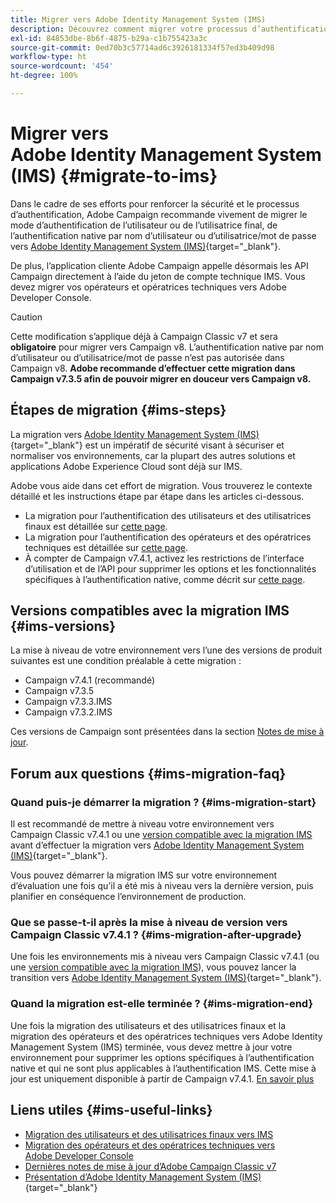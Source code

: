 ```yaml
---
title: Migrer vers Adobe Identity Management System (IMS)
description: Découvrez comment migrer votre processus d’authentification vers Adobe Identity Management System (IMS).
exl-id: 84853dbe-8b6f-4875-b29a-c1b755423a3c
source-git-commit: 0ed70b3c57714ad6c3926181334f57ed3b409d98
workflow-type: ht
source-wordcount: '454'
ht-degree: 100%

---
```


# Migrer vers Adobe Identity Management System (IMS) {#migrate-to-ims}

Dans le cadre de ses efforts pour renforcer la sécurité et le processus d’authentification, Adobe Campaign recommande vivement de migrer le mode d’authentification de l’utilisateur ou de l’utilisatrice final, de l’authentification native par nom d’utilisateur ou d’utilisatrice/mot de passe vers [Adobe Identity Management System (IMS)](https://helpx.adobe.com/fr/enterprise/using/identity.html){target="_blank"}.

De plus, l’application cliente Adobe Campaign appelle désormais les API Campaign directement à l’aide du jeton de compte technique IMS. Vous devez migrer vos opérateurs et opératrices techniques vers Adobe Developer Console.

>[!CAUTION]
>
>Cette modification s’applique déjà à Campaign Classic v7 et sera **obligatoire** pour migrer vers Campaign v8. L’authentification native par nom d’utilisateur ou d’utilisatrice/mot de passe n’est pas autorisée dans Campaign v8. **Adobe recommande d’effectuer cette migration dans Campaign v7.3.5 afin de pouvoir migrer en douceur vers Campaign v8.**
>

## Étapes de migration {#ims-steps}

La migration vers [Adobe Identity Management System (IMS)](https://helpx.adobe.com/fr/enterprise/using/identity.html){target="_blank"} est un impératif de sécurité visant à sécuriser et normaliser vos environnements, car la plupart des autres solutions et applications Adobe Experience Cloud sont déjà sur IMS.

Adobe vous aide dans cet effort de migration. Vous trouverez le contexte détaillé et les instructions étape par étape dans les articles ci-dessous.

* La migration pour l’authentification des utilisateurs et des utilisatrices finaux est détaillée sur [cette page](migrate-users-to-ims.md).
* La migration pour l’authentification des opérateurs et des opératrices techniques est détaillée sur [cette page](ims-migration.md).
* À compter de Campaign v7.4.1, activez les restrictions de l’interface d’utilisation et de l’API pour supprimer les options et les fonctionnalités spécifiques à l’authentification native, comme décrit sur [cette page](impact-ims-migration.md).


## Versions compatibles avec la migration IMS {#ims-versions}

La mise à niveau de votre environnement vers l’une des versions de produit suivantes est une condition préalable à cette migration :

* Campaign v7.4.1 (recommandé)
* Campaign v7.3.5
* Campaign v7.3.3.IMS
* Campaign v7.3.2.IMS

Ces versions de Campaign sont présentées dans la section [Notes de mise à jour](../../rn/using/latest-release.md).

## Forum aux questions {#ims-migration-faq}

### Quand puis-je démarrer la migration ? {#ims-migration-start}

Il est recommandé de mettre à niveau votre environnement vers Campaign Classic v7.4.1 ou une [version compatible avec la migration IMS](#ims-versions) avant d’effectuer la migration vers [Adobe Identity Management System (IMS)](https://helpx.adobe.com/fr/enterprise/using/identity.html){target="_blank"}.

Vous pouvez démarrer la migration IMS sur votre environnement d’évaluation une fois qu’il a été mis à niveau vers la dernière version, puis planifier en conséquence l’environnement de production.

### Que se passe-t-il après la mise à niveau de version vers Campaign Classic v7.4.1 ? {#ims-migration-after-upgrade}

Une fois les environnements mis à niveau vers Campaign Classic v7.4.1 (ou une [version compatible avec la migration IMS](#ims-versions)), vous pouvez lancer la transition vers [Adobe Identity Management System (IMS)](https://helpx.adobe.com/fr/enterprise/using/identity.html){target="_blank"}.

### Quand la migration est-elle terminée ? {#ims-migration-end}

Une fois la migration des utilisateurs et des utilisatrices finaux et la migration des opérateurs et des opératrices techniques vers Adobe Identity Management System (IMS) terminée, vous devez mettre à jour votre environnement pour supprimer les options spécifiques à l’authentification native et qui ne sont plus applicables à l’authentification IMS. Cette mise à jour est uniquement disponible à partir de Campaign v7.4.1. [En savoir plus](impact-ims-migration.md)



## Liens utiles {#ims-useful-links}

* [Migration des utilisateurs et des utilisatrices finaux vers IMS](migrate-users-to-ims.md)
* [Migration des opérateurs et des opératrices techniques vers Adobe Developer Console](ims-migration.md)
* [Dernières notes de mise à jour d’Adobe Campaign Classic v7](../../rn/using/latest-release.md)
* [Présentation d’Adobe Identity Management System (IMS)](https://helpx.adobe.com/fr/enterprise/using/identity.html){target="_blank"}
